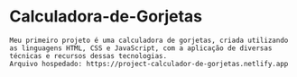 # Calculadora-de-Gorjetas
    Meu primeiro projeto é uma calculadora de gorjetas, criada utilizando as linguagens HTML, CSS e JavaScript, com a aplicação de diversas técnicas e recursos dessas tecnologias.
    Arquivo hospedado: https://project-calculador-de-gorjetas.netlify.app
